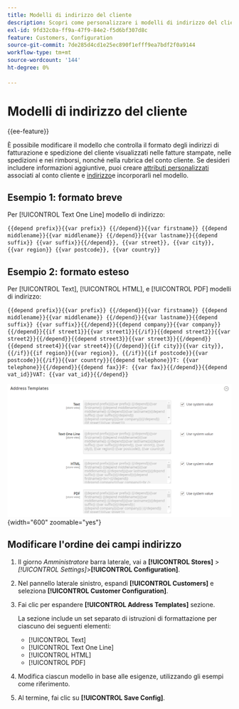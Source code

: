 ```yaml
---
title: Modelli di indirizzo del cliente
description: Scopri come personalizzare i modelli di indirizzo del cliente.
exl-id: 9fd32c0a-ff9a-47f9-84e2-f5d6bf307d8c
feature: Customers, Configuration
source-git-commit: 7de285d4cd1e25ec890f1efff9ea7bdf2f0a9144
workflow-type: tm+mt
source-wordcount: '144'
ht-degree: 0%

---
```


# Modelli di indirizzo del cliente

{{ee-feature}}

È possibile modificare il modello che controlla il formato degli indirizzi di fatturazione e spedizione del cliente visualizzati nelle fatture stampate, nelle spedizioni e nei rimborsi, nonché nella rubrica del conto cliente. Se desideri includere informazioni aggiuntive, puoi creare [attributi personalizzati](attribute-properties.md) associati al conto cliente e [indirizzo](address-attributes.md)e incorporarli nel modello.

## Esempio 1: formato breve

Per [!UICONTROL Text One Line] modello di indirizzo:

```text
{{depend prefix}}{{var prefix}} {{/depend}}{{var firstname}} {{depend middlename}}{{var middlename}} {{/depend}}{{var lastname}}{{depend suffix}} {{var suffix}}{{/depend}}, {{var street}}, {{var city}}, {{var region}} {{var postcode}}, {{var country}}
```

## Esempio 2: formato esteso

Per [!UICONTROL Text], [!UICONTROL HTML], e [!UICONTROL PDF] modelli di indirizzo:

```text
{{depend prefix}}{{var prefix}} {{/depend}}{{var firstname}} {{depend middlename}}{{var middlename}} {{/depend}}{{var lastname}}{{depend suffix}} {{var suffix}}{{/depend}}{{depend company}}{{var company}}{{/depend}}{{if street1}}{{var street1}}{{/if}}{{depend street2}}{{var street2}}{{/depend}}{{depend street3}}{{var street3}}{{/depend}}{{depend street4}}{{var street4}}{{/depend}}{{if city}}{{var city}},  {{/if}}{{if region}}{{var region}}, {{/if}}{{if postcode}}{{var postcode}}{{/if}}{{var country}}{{depend telephone}}T: {{var telephone}}{{/depend}}{{depend fax}}F: {{var fax}}{{/depend}}{{depend vat_id}}VAT: {{var vat_id}}{{/depend}}
```

![Modelli di indirizzo del cliente](../configuration-reference/customers/assets/customer-configuration-address-templates.png){width="600" zoomable="yes"}

## Modificare l&#39;ordine dei campi indirizzo

1. Il giorno _Amministratore_ barra laterale, vai a **[!UICONTROL Stores]** > _[!UICONTROL Settings]_>**[!UICONTROL Configuration]**.

1. Nel pannello laterale sinistro, espandi **[!UICONTROL Customers]** e seleziona **[!UICONTROL Customer Configuration]**.

1. Fai clic per espandere **[!UICONTROL Address Templates]** sezione.

   La sezione include un set separato di istruzioni di formattazione per ciascuno dei seguenti elementi:

   - [!UICONTROL Text]
   - [!UICONTROL Text One Line]
   - [!UICONTROL HTML]
   - [!UICONTROL PDF]

1. Modifica ciascun modello in base alle esigenze, utilizzando gli esempi come riferimento.

1. Al termine, fai clic su **[!UICONTROL Save Config]**.
